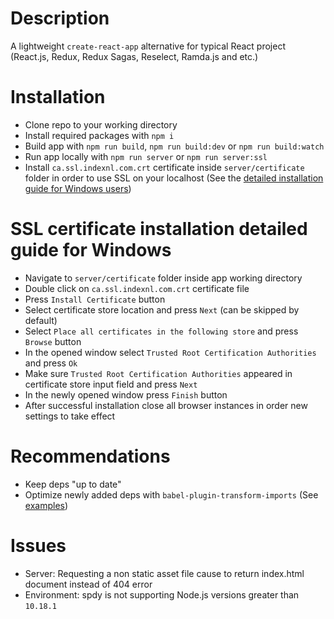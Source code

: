 # Description

A lightweight `create-react-app` alternative for typical React project (React.js, Redux, Redux Sagas, Reselect, Ramda.js and etc.)

# Installation

- Clone repo to your working directory
- Install required packages with `npm i`
- Build app with `npm run build`, `npm run build:dev` or `npm run build:watch`
- Run app locally with `npm run server` or `npm run server:ssl`
- Install `ca.ssl.indexnl.com.crt` certificate inside `server/certificate` folder in order to use SSL on your localhost (See the [detailed installation guide for Windows users](#ssl-certificate-installation-detailed-guide-for-windows))

# SSL certificate installation detailed guide for Windows
- Navigate to `server/certificate` folder inside app working directory
- Double click on `ca.ssl.indexnl.com.crt` certificate file
- Press `Install Certificate` button
- Select certificate store location and press `Next` (can be skipped by default)
- Select `Place all certificates in the following store` and press `Browse` button
- In the opened window select `Trusted Root Certification Authorities` and press `Ok`
- Make sure `Trusted Root Certification Authorities` appeared in certificate store input field and press `Next`
- In the newly opened window press `Finish` button
- After successful installation close all browser instances in order new settings to take effect

# Recommendations

- Keep deps "up to date"
- Optimize newly added deps with `babel-plugin-transform-imports` (See [examples](https://www.npmjs.com/package/babel-plugin-transform-imports))

# Issues

- Server: Requesting a non static asset file cause to return index.html document instead of 404 error
- Environment: spdy is not supporting Node.js versions greater than `10.18.1`
